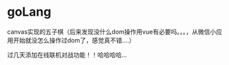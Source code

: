 # goLang
canvas实现的五子棋（后来发现没什么dom操作用vue有必要吗。。。，从微信小应用开始就没怎么操作过dom了，感觉真不错....）



过几天添加在线联机对战功能！！哈哈哈哈...
